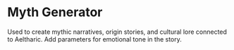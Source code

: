 # Myth Generator

Used to create mythic narratives, origin stories, and cultural lore connected to Aeltharic. Add parameters for emotional tone in the story.
